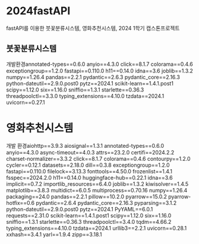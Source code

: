 # 2024fastAPI
fastAPI를 이용한 붓꽃분류시스템, 영화추천시스템, 2024 1학기 캡스톤프로젝트

## 붓꽃분류시스템
개발환경annotated-types==0.6.0
anyio==4.3.0
click==8.1.7
colorama==0.4.6
exceptiongroup==1.2.0
fastapi==0.110.0
h11==0.14.0
idna==3.6
joblib==1.3.2
numpy==1.26.4
pandas==2.2.1
pydantic==2.6.3
pydantic_core==2.16.3
python-dateutil==2.9.0.post0
pytz==2024.1
scikit-learn==1.4.1.post1
scipy==1.12.0
six==1.16.0
sniffio==1.3.1
starlette==0.36.3
threadpoolctl==3.3.0
typing_extensions==4.10.0
tzdata==2024.1
uvicorn==0.27.1

# 영화추천시스템
개발 환경aiohttp==3.9.3
aiosignal==1.3.1
annotated-types==0.6.0
anyio==4.3.0
async-timeout==4.0.3
attrs==23.2.0
certifi==2024.2.2
charset-normalizer==3.3.2
click==8.1.7
colorama==0.4.6
contourpy==1.2.0
cycler==0.12.1
datasets==2.18.0
dill==0.3.8
exceptiongroup==1.2.0
fastapi==0.110.0
filelock==3.13.3
fonttools==4.50.0
frozenlist==1.4.1
fsspec==2024.2.0
h11==0.14.0
huggingface-hub==0.22.1
idna==3.6
implicit==0.7.2
importlib_resources==6.4.0
joblib==1.3.2
kiwisolver==1.4.5
matplotlib==3.8.3
multidict==6.0.5
multiprocess==0.70.16
numpy==1.26.4
packaging==24.0
pandas==2.2.1
pillow==10.2.0
pyarrow==15.0.2
pyarrow-hotfix==0.6
pydantic==2.6.4
pydantic_core==2.16.3
pyparsing==3.1.2
python-dateutil==2.9.0.post0
pytz==2024.1
PyYAML==6.0.1
requests==2.31.0
scikit-learn==1.4.1.post1
scipy==1.12.0
six==1.16.0
sniffio==1.3.1
starlette==0.36.3
threadpoolctl==3.4.0
tqdm==4.66.2
typing_extensions==4.10.0
tzdata==2024.1
urllib3==2.2.1
uvicorn==0.28.1
xxhash==3.4.1
yarl==1.9.4
zipp==3.18.1
